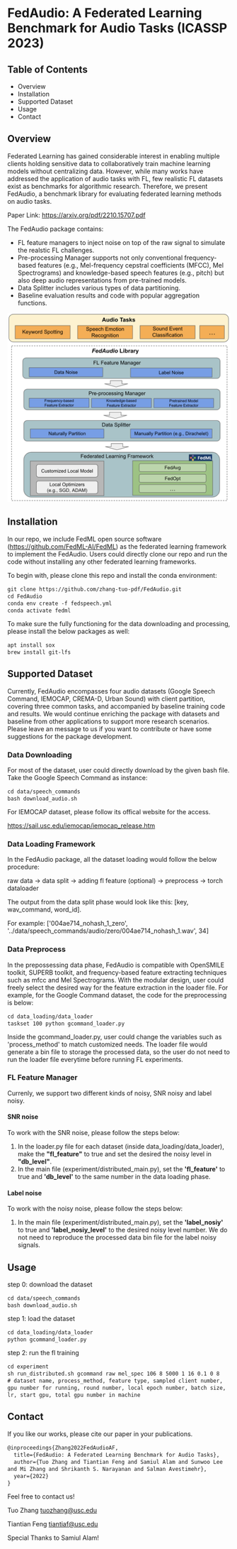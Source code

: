 # FedAudio: A Federated Learning Benchmark for Audio Tasks (ICASSP 2023)

## Table of Contents
* Overview
* Installation
* Supported Dataset
* Usage
* Contact

## Overview
Federated Learning has gained considerable interest in enabling multiple clients holding sensitive data to collaboratively train machine learning models without centralizing data. However, while many works have addressed the application of audio tasks with FL, few realistic FL datasets exist as benchmarks for algorithmic research. 
Therefore, we present FedAudio, a benchmark library for evaluating federated learning methods on audio tasks. 

Paper Link: https://arxiv.org/pdf/2210.15707.pdf


The FedAudio package contains:
* FL feature managers to inject noise on top of the raw signal to simulate the realstic FL challenges.
* Pre-processing Manager supports not only conventional frequency-based features (e.g., Mel-frequency cepstral coefficients (MFCC), Mel Spectrograms) and knowledge-based speech features (e.g., pitch) but also deep audio representations from pre-trained models.
* Data Splitter includes various types of data partitioning.
* Baseline evaluation results and code with popular aggregation functions.

<div align="center">
 <img src="FedAudio_new.png" width="600px">
</div>

## Installation
In our repo, we include FedML open source software (https://github.com/FedML-AI/FedML) as the federated learning framework to implement the FedAudio. Users could directly clone our repo and run the code without installing any other federated learning frameworks.


To begin with, please clone this repo and install the conda environment:
```
git clone https://github.com/zhang-tuo-pdf/FedAudio.git
cd FedAudio
conda env create -f fedspeech.yml
conda activate fedml
```
To make sure the fully functioning for the data downloading and processing, please install the below packages as well:
```
apt install sox
brew install git-lfs
```

## Supported Dataset
Currently, FedAudio encompasses four audio datasets (Google Speech Command, IEMOCAP, CREMA-D, Urban Sound) with client partition, covering three common tasks, and accompanied by baseline training code and results. We would continue enriching the package with datasets and baseline from other applications to support more research scenarios. Please leave an message to us if you want to contribute or have some suggestions for the package development.

### Data Downloading
For most of the dataset, user could directly download by the given bash file. Take the Google Speech Command as instance:
```
cd data/speech_commands
bash download_audio.sh
```
For IEMOCAP dataset, please follow its offical website for the access.

https://sail.usc.edu/iemocap/iemocap_release.htm

### Data Loading Framework
In the FedAudio package, all the dataset loading would follow the below procedure:

raw data -> data split -> adding fl feature (optional) -> preprocess -> torch dataloader

The output from the data split phase would look like this: [key, wav_command, word_id]. 

For example: ['004ae714_nohash_1_zero', '../data/speech_commands/audio/zero/004ae714_nohash_1.wav',  34]

### Data Preprocess
In the prepossessing data phase, FedAudio is compatible with OpenSMILE toolkit, SUPERB toolkit, and frequency-based feature extracting techniques such as mfcc and Mel Spectrograms. With the modular design, user could freely select the desired way for the feature extraction in the loader file. For example, for the Google Command dataset, the code for the preprocessing is below:

```
cd data_loading/data_loader
taskset 100 python gcommand_loader.py
```

Inside the gcommand_loader.py, user could change the variables such as 'process_method' to match customized needs. The loader file would generate a bin file to storage the processed data, so the user do not need to run the loader file everytime before running FL experiments.

### FL Feature Manager

Currenly, we support two different kinds of noisy, SNR noisy and label noisy.

#### SNR noise
To work with the SNR noise, please follow the steps below:
1. In the loader.py file for each dataset (inside data_loading/data_loader), make the **"fl_feature"** to true and set the desired the noisy level in **"db_level"**.
2. In the main file (experiment/distributed_main.py), set the **'fl_feature'** to true and **'db_level'** to the same number in the data loading phase.

#### Label noise
To work with the noisy noise, please follow the steps below:
1. In the main file (experiment/distributed_main.py), set the **'label_nosiy'** to true and **'label_nosiy_level'** to the desired noisy level number. We do not need to reproduce the processed data bin file for the label noisy signals.

## Usage
step 0: download the dataset
```
cd data/speech_commands
bash download_audio.sh
```

step 1: load the dataset
```
cd data_loading/data_loader
python gcommand_loader.py
```
step 2: run the fl training
```
cd experiment
sh run_distributed.sh gcommand raw mel_spec 106 8 5000 1 16 0.1 0 8
# dataset name, process_method, feature type, sampled client number, gpu number for running, round number, local epoch number, batch size, lr, start gpu, total gpu number in machine
```

## Contact

If you like our works, please cite our paper in your publications.
```
@inproceedings{Zhang2022FedAudioAF,
  title={FedAudio: A Federated Learning Benchmark for Audio Tasks},
  author={Tuo Zhang and Tiantian Feng and Samiul Alam and Sunwoo Lee and Mi Zhang and Shrikanth S. Narayanan and Salman Avestimehr},
  year={2022}
}
```

Feel free to contact us!

Tuo Zhang tuozhang@usc.edu

Tiantian Feng tiantiaf@usc.edu 

Special Thanks to Samiul Alam!


